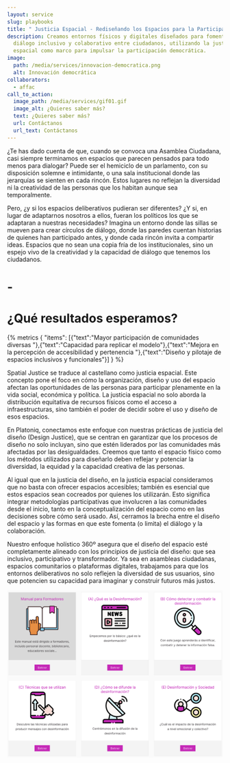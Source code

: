 ```yaml
---
layout: service
slug: playbooks
title: " Justicia Espacial - Rediseñando los Espacios para la Participación Ciudadana"
description: Creamos entornos físicos y digitales diseñados para fomentar el
  diálogo inclusivo y colaborativo entre ciudadanos, utilizando la justicia
  espacial como marco para impulsar la participación democrática.
image:
  path: /media/services/innovacion-democratica.png
  alt: Innovación democrática
collaborators:
  - affac
call_to_action:
  image_path: /media/services/gif01.gif
  image_alt: ¿Quieres saber más?
  text: ¿Quieres saber más?
  url: Contáctanos
  url_text: Contáctanos
---
```

¿Te has dado cuenta de que, cuando se convoca una Asamblea Ciudadana, casi siempre terminamos en espacios que parecen pensados para todo menos para dialogar? Puede ser el hemiciclo de un parlamento, con su disposición solemne e intimidante, o una sala institucional donde las jerarquías se sienten en cada rincón. Estos lugares no reflejan la diversidad ni la creatividad de las personas que los habitan aunque sea temporalmente.

Pero, ¿y si los espacios deliberativos pudieran ser diferentes? ¿Y si, en lugar de adaptarnos nosotros a ellos, fueran los políticos los que se adaptaran a nuestras necesidades? Imagina un entorno donde las sillas se mueven para crear círculos de diálogo, donde las paredes cuentan historias de quienes han participado antes, y donde cada rincón invita a compartir ideas. Espacios que no sean una copia fría de los institucionales, sino un espejo vivo de la creatividad y la capacidad de diálogo que tenemos los ciudadanos.

# \-

# ¿Qué resultados esperamos?

{% metrics { "items": [{"text":"Mayor participación de comunidades diversas "},{"text":"Capacidad para replicar el modelo"},{"text":"Mejora en la percepción de accesibilidad y pertenencia "},{"text":"Diseño y pilotaje de espacios inclusivos y funcionales"}] } %}

Spatial Justice se traduce al castellano como justicia espacial. Este concepto pone el foco en cómo la organización, diseño y uso del espacio afectan las oportunidades de las personas para participar plenamente en la vida social, económica y política. La justicia espacial no solo aborda la distribución equitativa de recursos físicos como el acceso a infraestructuras, sino también el poder de decidir sobre el uso y diseño de esos espacios.

En Platoniq, conectamos este enfoque con nuestras prácticas de justicia del diseño (Design Justice), que se centran en garantizar que los procesos de diseño no solo incluyan, sino que estén liderados por las comunidades más afectadas por las desigualdades. Creemos que tanto el espacio físico como los métodos utilizados para diseñarlo deben reflejar y potenciar la diversidad, la equidad y la capacidad creativa de las personas.

Al igual que en la justicia del diseño, en la justicia espacial consideramos que no basta con ofrecer espacios accesibles; también es esencial que estos espacios sean cocreados por quienes los utilizarán. Esto significa integrar metodologías participativas que involucren a las comunidades desde el inicio, tanto en la conceptualización del espacio como en las decisiones sobre cómo será usado. Así, cerramos la brecha entre el diseño del espacio y las formas en que este fomenta (o limita) el diálogo y la colaboración.

Nuestro enfoque holístico 360º asegura que el diseño del espacio esté completamente alineado con los principios de justicia del diseño: que sea inclusivo, participativo y transformador. Ya sea en asambleas ciudadanas, espacios comunitarios o plataformas digitales, trabajamos para que los entornos deliberativos no solo reflejen la diversidad de sus usuarios, sino que potencien su capacidad para imaginar y construir futuros más justos.











![Playbooks](/media/captura-de-pantalla-2024-11-11-a-las-21.35.46.png "Playbooks")
